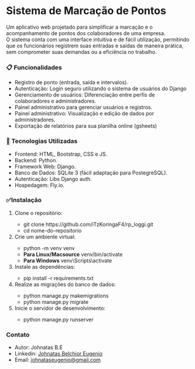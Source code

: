 <h1>Sistema de Marcação de Pontos</h1>

Um aplicativo web projetado para simplificar a marcação e o acompanhamento de pontos dos colaboradores de uma empresa.  
O sistema conta com uma interface intuitiva e de fácil utilização, permitindo que os funcionários registrem suas entradas e saídas de maneira prática,  
sem comprometer suas demandas ou a eficiência no trabalho.

<h3>📋 Funcionalidades</h3>
<ul>
<li>Registro de ponto (entrada, saída e intervalos).</li>
<li>Autenticação: Login seguro utilizando o sistema de usuários do Django</li>
<li>Gerenciamento de usuários: Diferenciação entre perfis de colaboradores e administradores.</li>
<li>Painel administrativo para gerenciar usuários e registros.</li>
<li>Painel administrativo: Visualização e edição de dados por administradores.</li>
<li>Exportação de relatórios para sua planilha online (gsheets)</li>
</ul>
<h3>🚀 Tecnologias Utilizadas</h3>
<ul>
<li>Frontend: HTML, Bootstrap, CSS e JS.</li>
<li>Backend: Python.</li>
<li>Framework Web: Django.</li>
<li>Banco de Dados: SQLite 3 (fácil adaptação para PostegreSQL).</li>
<li>Autenticação: Libs Django auth.</li>
<li>Hospedagem: Fly.io.</li>
</ul>
<h3>✅Instalação</h3>
<ol>
	<li>Clone o repositório:</li>
	<ul>
		<li>git clone https://github.com/iTzKoringaF4/rp_loggi.git</li>
		<li>cd nome-do-repositorio</li>
	</ul>
	<li>Crie um ambiente virtual:</li>
 <ul>
		<li>python -m venv venv<br>
		<li><b>Para Linux/Macsource</b> venv/bin/activate</li>
		<li><b>Para Windows</b> venv\Scripts\activate</li>
 </ul>
		<li>Instale as dependências:</li>
	<ul>
		<li>pip install -r requirements.txt</li>
	</ul>
	<li>Realize as migrações do banco de dados:</li>
	<ul>
		<li>python manage.py makemigrations</li>
		<li>python manage.py migrate</li>
 </ul>
	<li>Inicie o servidor de desenvolvimento:</li>
	<ul>
		<li>python manage.py runserver</li>
	</ul>
</ol>
<h3>Contato</h3>
<ul>
	<li>Autor: Johnatas B.E</li>
	<li>Linkedin: 
		<a href="https://www.linkedin.com/in/johnatas-belchior-eugenio-6746502a2?lipi=urn%3Ali%3Apage%3Ad_flagship3_profile_view_base_skills_details%3Bqc4Cx33%2BT42Owjt0lMM9oA%3D%3D" target="_blank" rel="noopener noreferrer">Johnatas Belchior Eugenio
		</a>
	</li>
	<li>Email: <a href="mailto:johnataseugenio@gmail.com?subject=Contato%20via%20GitHub&body=Olá%20Johnatas,%20encontrei%20seu%20perfil%20no%20GitHub%20e%20gostaria%20de%20conversar.">
    johnataseugenio@gmail.com
</a>
</li>
</ul>
